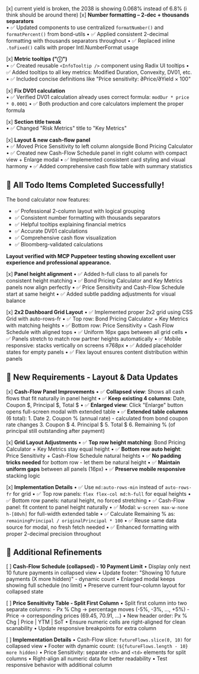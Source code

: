 [x] current yield is broken, the 2038 is showing 0.068% instead of 6.8% (i think should be around there)
[x] **Number formatting – 2-dec + thousands separators**  
    • ✅ Updated components to use centralized `formatNumber()` and `formatPercent()` from bond-utils
    • ✅ Applied consistent 2-decimal formatting with thousands separators throughout
    • ✅ Replaced inline `.toFixed()` calls with proper Intl.NumberFormat usage

[x] **Metric tooltips ("ⓘ")**  
    • ✅ Created reusable `<InfoTooltip />` component using Radix UI tooltips
    • ✅ Added tooltips to all key metrics: Modified Duration, Convexity, DV01, etc.
    • ✅ Included concise definitions like "Price sensitivity: ∂Price/∂Yield × 100"

[x] **Fix DV01 calculation**  
    • ✅ Verified DV01 calculation already uses correct formula: `modDur * price * 0.0001`
    • ✅ Both production and core calculators implement the proper formula

[x] **Section title tweak**  
    • ✅ Changed "Risk Metrics" title to "Key Metrics"

[x] **Layout & new cash-flow panel**  
    • ✅ Moved Price Sensitivity to left column alongside Bond Pricing Calculator
    • ✅ Created new Cash-Flow Schedule panel in right column with compact view + Enlarge modal
    • ✅ Implemented consistent card styling and visual harmony
    • ✅ Added comprehensive cash flow table with summary statistics

## 🎉 All Todo Items Completed Successfully!

The bond calculator now features:
- ✅ Professional 2-column layout with logical grouping
- ✅ Consistent number formatting with thousands separators
- ✅ Helpful tooltips explaining financial metrics
- ✅ Accurate DV01 calculations
- ✅ Comprehensive cash flow visualization
- ✅ Bloomberg-validated calculations

**Layout verified with MCP Puppeteer testing showing excellent user experience and professional appearance.**

[x] **Panel height alignment**
    • ✅ Added h-full class to all panels for consistent height matching
    • ✅ Bond Pricing Calculator and Key Metrics panels now align perfectly
    • ✅ Price Sensitivity and Cash-Flow Schedule start at same height
    • ✅ Added subtle padding adjustments for visual balance

[x] **2x2 Dashboard Grid Layout**
    • ✅ Implemented proper 2x2 grid using CSS Grid with auto-rows-fr
    • ✅ Top row: Bond Pricing Calculator + Key Metrics with matching heights
    • ✅ Bottom row: Price Sensitivity + Cash Flow Schedule with aligned tops
    • ✅ Uniform 16px gaps between all grid cells
    • ✅ Panels stretch to match row partner heights automatically
    • ✅ Mobile responsive: stacks vertically on screens ≤768px
    • ✅ Added placeholder states for empty panels
    • ✅ Flex layout ensures content distribution within panels

## 🚧 New Requirements - Layout & Data Updates

[x] **Cash-Flow Panel Improvements**
    • ✅ **Collapsed view**: Shows all cash flows that fit naturally in panel height
    • ✅ **Keep existing 4 columns**: Date, Coupon $, Principal $, Total $
    • ✅ **Enlarged view**: Click "Enlarge" button opens full-screen modal with extended table
    • ✅ **Extended table columns** (6 total):
      1. Date
      2. Coupon % (annual rate) - calculated from bond coupon rate changes
      3. Coupon $
      4. Principal $
      5. Total $
      6. Remaining % (of principal still outstanding after payment)

[x] **Grid Layout Adjustments**
    • ✅ **Top row height matching**: Bond Pricing Calculator + Key Metrics stay equal height
    • ✅ **Bottom row auto height**: Price Sensitivity + Cash-Flow Schedule natural heights
    • ✅ **No padding tricks needed** for bottom row - let them be natural height
    • ✅ **Maintain uniform gaps** between all panels (16px)
    • ✅ **Preserve mobile responsive** stacking logic

[x] **Implementation Details**
    • ✅ Use `md:auto-rows-min` instead of `auto-rows-fr` for grid
    • ✅ Top row panels: `flex flex-col md:h-full` for equal heights
    • ✅ Bottom row panels: natural height, no forced stretching
    • ✅ Cash-Flow panel: fit content to panel height naturally
    • ✅ Modal: `w-screen max-w-none h-[80vh]` for full-width extended table
    • ✅ Calculate Remaining % as: `remainingPrincipal / originalPrincipal * 100`
    • ✅ Reuse same data source for modal, no fresh fetch needed
    • ✅ Enhanced formatting with proper 2-decimal precision throughout

## 🚧 Additional Refinements

[ ] **Cash-Flow Schedule (collapsed) - 10 Payment Limit**
    • Display only next 10 future payments in collapsed view
    • Update footer: "Showing 10 future payments (X more hidden)" - dynamic count
    • Enlarged modal keeps showing full schedule (no limit)
    • Preserve current four-column layout for collapsed state

[ ] **Price Sensitivity Table - Split First Column**
    • Split first column into two separate columns:
      - Px % Chg → percentage moves (-5%, -3%, ..., +5%)
      - Price → corresponding prices (69.45, 70.91, ...)
    • New header order: Px % Chg | Price | YTM | SoT
    • Ensure numeric cells are right-aligned for clean scanability
    • Update responsive breakpoints for extra column

[ ] **Implementation Details**
    • Cash-Flow slice: `futureFlows.slice(0, 10)` for collapsed view
    • Footer with dynamic count: `(${futureFlows.length - 10} more hidden)`
    • Price Sensitivity: separate `<th>` and `<td>` elements for split columns
    • Right-align all numeric data for better readability
    • Test responsive behavior with additional column